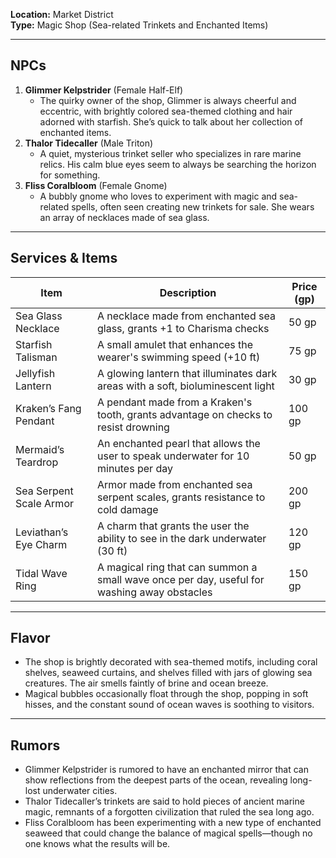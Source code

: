 **Location:** Market District  
**Type:** Magic Shop (Sea-related Trinkets and Enchanted Items)

---

## NPCs

1. **Glimmer Kelpstrider** (Female Half-Elf)
    - The quirky owner of the shop, Glimmer is always cheerful and eccentric, with brightly colored sea-themed clothing and hair adorned with starfish. She’s quick to talk about her collection of enchanted items.
2. **Thalor Tidecaller** (Male Triton)
    - A quiet, mysterious trinket seller who specializes in rare marine relics. His calm blue eyes seem to always be searching the horizon for something.
3. **Fliss Coralbloom** (Female Gnome)
    - A bubbly gnome who loves to experiment with magic and sea-related spells, often seen creating new trinkets for sale. She wears an array of necklaces made of sea glass.

---

## Services & Items

|Item|Description|Price (gp)|
|---|---|---|
|Sea Glass Necklace|A necklace made from enchanted sea glass, grants +1 to Charisma checks|50 gp|
|Starfish Talisman|A small amulet that enhances the wearer's swimming speed (+10 ft)|75 gp|
|Jellyfish Lantern|A glowing lantern that illuminates dark areas with a soft, bioluminescent light|30 gp|
|Kraken’s Fang Pendant|A pendant made from a Kraken's tooth, grants advantage on checks to resist drowning|100 gp|
|Mermaid’s Teardrop|An enchanted pearl that allows the user to speak underwater for 10 minutes per day|50 gp|
|Sea Serpent Scale Armor|Armor made from enchanted sea serpent scales, grants resistance to cold damage|200 gp|
|Leviathan’s Eye Charm|A charm that grants the user the ability to see in the dark underwater (30 ft)|120 gp|
|Tidal Wave Ring|A magical ring that can summon a small wave once per day, useful for washing away obstacles|150 gp|

---

## Flavor

- The shop is brightly decorated with sea-themed motifs, including coral shelves, seaweed curtains, and shelves filled with jars of glowing sea creatures. The air smells faintly of brine and ocean breeze.
- Magical bubbles occasionally float through the shop, popping in soft hisses, and the constant sound of ocean waves is soothing to visitors.

---

## Rumors

- Glimmer Kelpstrider is rumored to have an enchanted mirror that can show reflections from the deepest parts of the ocean, revealing long-lost underwater cities.
- Thalor Tidecaller’s trinkets are said to hold pieces of ancient marine magic, remnants of a forgotten civilization that ruled the sea long ago.
- Fliss Coralbloom has been experimenting with a new type of enchanted seaweed that could change the balance of magical spells—though no one knows what the results will be.